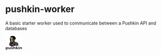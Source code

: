 # pushkin-worker
A basic starter worker used to communicate between a Pushkin API and databases

<img src="/images/pushkin_w_text.png" height="48" width="54">
